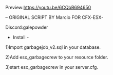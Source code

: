 Preview:https://youtu.be/6CQbB694650

– ORIGINAL SCRIPT BY Marcio FOR CFX-ESX-

Discord:galepowder

- Install -

1)Import garbagejob_v2.sql in your database.

2)Add esx_garbagecrew to your resource folder.

3)start esx_garbagecrew in your server.cfg.
